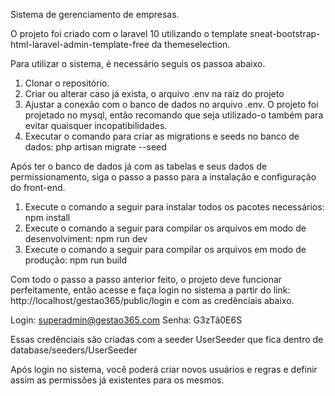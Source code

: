 Sistema de gerenciamento de empresas.

O projeto foi criado com o laravel 10 utilizando o template sneat-bootstrap-html-laravel-admin-template-free da themeselection.

Para utilizar o sistema, é necessário seguis os passoa abaixo.

1. Clonar o repositório.
2. Criar ou alterar caso já exista, o arquivo .env na raiz do projeto
3. Ajustar a conexão com o banco de dados no arquivo .env. O projeto foi projetado no mysql, então recomando que seja utilizado-o também para evitar quaisquer incopatibilidades.
4. Executar o comando para criar as migrations e seeds no banco de dados: php artisan migrate --seed

Após ter o banco de dados já com as tabelas e seus dados de permissionamento, siga o passo a passo para a instalação e configuração do front-end.

1. Execute o comando a seguir para instalar todos os pacotes necessários: npm install
2. Execute o comando a seguir para compilar os arquivos em modo de desenvolviment: npm run dev
3. Execute o comando a seguir para compilar os arquivos em modo de produção: npm run build

Com todo o passo a passo anterior feito, o projeto deve funcionar perfeitamente, então acesse e faça login no sistema a partir do link: http://localhost/gestao365/public/login e com as credênciais abaixo.

Login: superadmin@gestao365.com
Senha: G3zTã0E6S

Essas credênciais são criadas com a seeder UserSeeder que fica dentro de database/seeders/UserSeeder

Após login no sistema, você poderá criar novos usuários e regras e definir assim as permissões já existentes para os mesmos.
